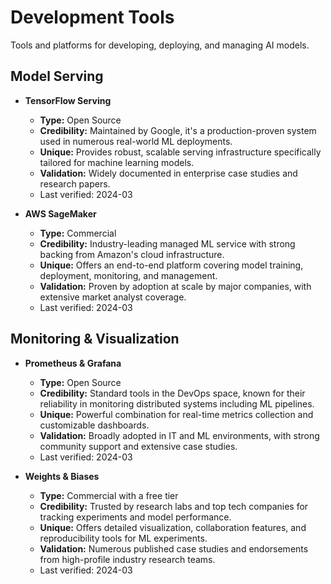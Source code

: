 # Development Tools

Tools and platforms for developing, deploying, and managing AI models.

## Model Serving

- **TensorFlow Serving**
  - **Type:** Open Source
  - **Credibility:** Maintained by Google, it's a production-proven system used in numerous real-world ML deployments.
  - **Unique:** Provides robust, scalable serving infrastructure specifically tailored for machine learning models.
  - **Validation:** Widely documented in enterprise case studies and research papers.
  - Last verified: 2024-03

- **AWS SageMaker**
  - **Type:** Commercial
  - **Credibility:** Industry-leading managed ML service with strong backing from Amazon's cloud infrastructure.
  - **Unique:** Offers an end-to-end platform covering model training, deployment, monitoring, and management.
  - **Validation:** Proven by adoption at scale by major companies, with extensive market analyst coverage.
  - Last verified: 2024-03

## Monitoring & Visualization

- **Prometheus & Grafana**
  - **Type:** Open Source
  - **Credibility:** Standard tools in the DevOps space, known for their reliability in monitoring distributed systems including ML pipelines.
  - **Unique:** Powerful combination for real-time metrics collection and customizable dashboards.
  - **Validation:** Broadly adopted in IT and ML environments, with strong community support and extensive case studies.
  - Last verified: 2024-03

- **Weights & Biases**
  - **Type:** Commercial with a free tier
  - **Credibility:** Trusted by research labs and top tech companies for tracking experiments and model performance.
  - **Unique:** Offers detailed visualization, collaboration features, and reproducibility tools for ML experiments.
  - **Validation:** Numerous published case studies and endorsements from high-profile industry research teams.
  - Last verified: 2024-03 
